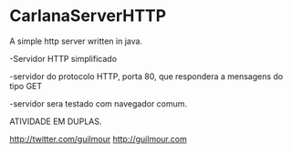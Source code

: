 # CarlanaServerHTTP
A simple http server written in java.


-Servidor HTTP simplificado

-servidor do protocolo HTTP, porta 80, que respondera a mensagens do tipo GET

-servidor sera testado com navegador comum.

ATIVIDADE EM DUPLAS.

http://twitter.com/guilmour
http://guilmour.com
